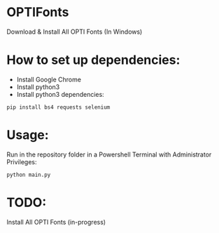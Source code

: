 # OPTIFonts
Download & Install All OPTI Fonts (In Windows)

# How to set up dependencies:
- Install Google Chrome
- Install python3
- Install python3 dependencies:

<code>pip install bs4 requests selenium</code>

# Usage:
Run in the repository folder in a Powershell Terminal with Administrator Privileges:

<code>python main.py</code>

# TODO:
Install All OPTI Fonts (in-progress)
